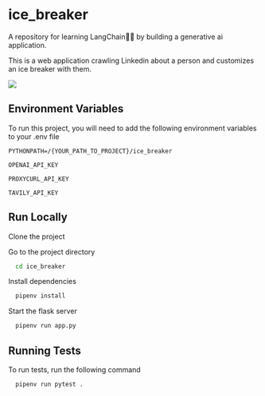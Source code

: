 
# ice_breaker

A repository for learning LangChain🦜🔗  by building a generative ai application.

This is a web application crawling Linkedin about a person and customizes an ice breaker with them.


![](https://github.com/yulia-kr/ice_breaker/assets/100228348/3f5eecba-6515-4f05-b2fa-68d0ab99bb44)



## Environment Variables

To run this project, you will need to add the following environment variables to your .env file

`PYTHONPATH=/{YOUR_PATH_TO_PROJECT}/ice_breaker`

`OPENAI_API_KEY`

`PROXYCURL_API_KEY`

`TAVILY_API_KEY`

## Run Locally

Clone the project

Go to the project directory

```bash
  cd ice_breaker
```

Install dependencies

```bash
  pipenv install
```

Start the flask server

```bash
  pipenv run app.py
```


## Running Tests

To run tests, run the following command

```bash
  pipenv run pytest .
```


